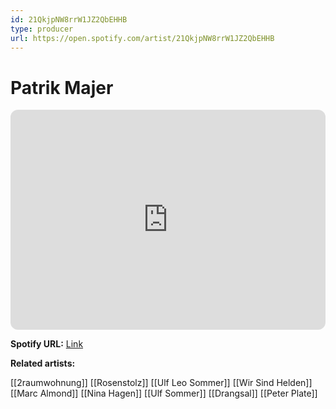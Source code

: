 ```yaml
---
id: 21QkjpNW8rrW1JZ2QbEHHB
type: producer
url: https://open.spotify.com/artist/21QkjpNW8rrW1JZ2QbEHHB
---
```

# Patrik Majer

<iframe style="border-radius:12px" src="https://open.spotify.com/embed/artist/21QkjpNW8rrW1JZ2QbEHHB" width="100%" height="352" frameBorder="0" allowfullscreen="" allow="autoplay; clipboard-write; encrypted-media; fullscreen; picture-in-picture" loading="lazy"></iframe>

**Spotify URL:** [Link](https://open.spotify.com/artist/21QkjpNW8rrW1JZ2QbEHHB)

**Related artists:**

[[2raumwohnung]]
[[Rosenstolz]]
[[Ulf Leo Sommer]]
[[Wir Sind Helden]]
[[Marc Almond]]
[[Nina Hagen]]
[[Ulf Sommer]]
[[Drangsal]]
[[Peter Plate]]
